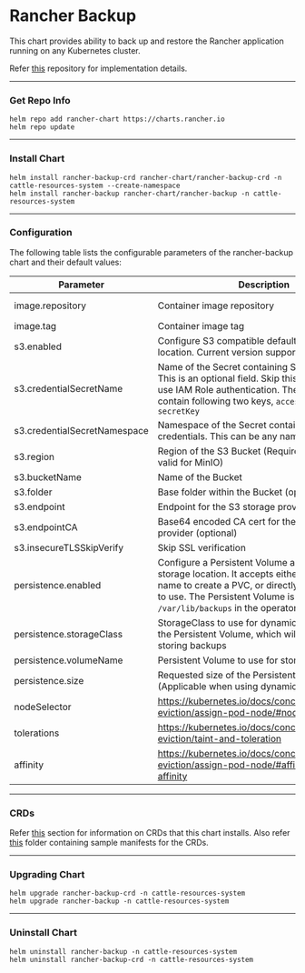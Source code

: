 # Rancher Backup

This chart provides ability to back up and restore the Rancher application running on any Kubernetes cluster.

Refer [this](https://github.com/rancher/backup-restore-operator) repository for implementation details.

-----

### Get Repo Info
```
helm repo add rancher-chart https://charts.rancher.io
helm repo update
```

-----

### Install Chart
```
helm install rancher-backup-crd rancher-chart/rancher-backup-crd -n cattle-resources-system --create-namespace
helm install rancher-backup rancher-chart/rancher-backup -n cattle-resources-system
```

-----

### Configuration
The following table lists the configurable parameters of the rancher-backup chart and their default values:

| Parameter   |      Description      |  Default |
|----------|---------------|-------|
| image.repository |  Container image repository | rancher/backup-restore-operator |
| image.tag |    Container image tag  |   v0.1.0-rc1 |
| s3.enabled | Configure S3 compatible default storage location. Current version supports S3 and MinIO |    false |
| s3.credentialSecretName | Name of the Secret containing S3 credentials. This is an optional field. Skip this field in order to use IAM Role authentication. The Secret must contain following two keys, `accessKey` and `secretKey` |    "" |
| s3.credentialSecretNamespace | Namespace of the Secret containing S3 credentials. This can be any namespace. |    "" |
| s3.region | Region of the S3 Bucket (Required for S3, not valid for MinIO) |    "" |
| s3.bucketName | Name of the Bucket |    "" |
| s3.folder | Base folder within the Bucket (optional) |    "" |
| s3.endpoint | Endpoint for the S3 storage provider |   "" |
| s3.endpointCA | Base64 encoded CA cert for the S3 storage provider (optional) | "" |
| s3.insecureTLSSkipVerify |  Skip SSL verification | false |
| persistence.enabled |  Configure a Persistent Volume as the default storage location. It accepts either a StorageClass name to create a PVC, or directly accepts the PV to use. The Persistent Volume is mounted at `/var/lib/backups` in the operator pod | false |
| persistence.storageClass |  StorageClass to use for dynamically provisioning the Persistent Volume, which will be used for storing backups | "" |
| persistence.volumeName |  Persistent Volume to use for storing backups | "" |
| persistence.size |  Requested size of the Persistent Volume (Applicable when using dynamic provisioning) | "" |
| nodeSelector | https://kubernetes.io/docs/concepts/scheduling-eviction/assign-pod-node/#nodeselector | {} |
| tolerations | https://kubernetes.io/docs/concepts/scheduling-eviction/taint-and-toleration | [] |
| affinity | https://kubernetes.io/docs/concepts/scheduling-eviction/assign-pod-node/#affinity-and-anti-affinity | {} |

-----

### CRDs

Refer [this](https://github.com/rancher/backup-restore-operator#crds) section for information on CRDs that this chart installs. Also refer [this](https://github.com/rancher/backup-restore-operator/tree/master/examples) folder containing sample manifests for the CRDs.

-----
### Upgrading Chart
```
helm upgrade rancher-backup-crd -n cattle-resources-system
helm upgrade rancher-backup -n cattle-resources-system
```

-----
### Uninstall Chart

```
helm uninstall rancher-backup -n cattle-resources-system
helm uninstall rancher-backup-crd -n cattle-resources-system
```

